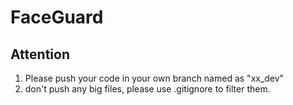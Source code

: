 # FaceGuard
## Attention
1. Please push your code in your own branch named as "xx\_dev"
2. don't push any big files, please use .gitignore to filter them.
